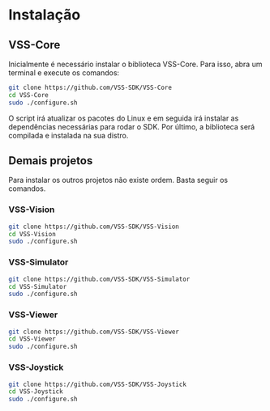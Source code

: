 # Instalação

## VSS-Core
Inicialmente é necessário instalar o biblioteca VSS-Core. Para isso, abra um terminal e execute os comandos:

```bash
git clone https://github.com/VSS-SDK/VSS-Core
cd VSS-Core
sudo ./configure.sh
```

O script irá atualizar os pacotes do Linux e em seguida irá instalar as dependências necessárias para rodar o SDK. 
Por último, a biblioteca será compilada e instalada na sua distro. 

## Demais projetos
Para instalar os outros projetos não existe ordem. Basta seguir os comandos. 

### VSS-Vision
```bash
git clone https://github.com/VSS-SDK/VSS-Vision
cd VSS-Vision
sudo ./configure.sh
```

### VSS-Simulator
```bash
git clone https://github.com/VSS-SDK/VSS-Simulator
cd VSS-Simulator
sudo ./configure.sh
```

### VSS-Viewer
```bash
git clone https://github.com/VSS-SDK/VSS-Viewer
cd VSS-Viewer
sudo ./configure.sh
```

### VSS-Joystick
```bash
git clone https://github.com/VSS-SDK/VSS-Joystick
cd VSS-Joystick
sudo ./configure.sh
```
